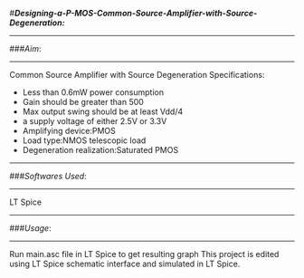#***Designing-a-P-MOS-Common-Source-Amplifier-with-Source-Degeneration:***

----------
###*Aim*:

----------




Common Source Amplifier with Source Degeneration Specifications: 
-	Less than 0.6mW power consumption
-	Gain should be greater than 500 
-	Max output swing should be at least Vdd/4 
-	a supply voltage of either 2.5V or 3.3V 
- Amplifying device:PMOS
- Load type:NMOS telescopic load
- Degeneration realization:Saturated PMOS

-------------
###*Softwares Used*:

-------------

LT Spice


-------------
###*Usage*:

-------------

Run main.asc file in LT Spice to get resulting graph
This project is edited using LT Spice schematic interface and simulated in LT Spice.



